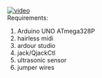 [![video](https://chironhealth.com/wp-content/uploads/2016/06/Watch-Demo-Video-Orange.png)](https://www.youtube.com/watch?v=JpBcwtLprp4)
<br>Requirements:
  1. Arduino UNO ATmega328P
  2. hairless midi
  3. ardour studio
  4. jack/QjackCtl
  5. ultrasonic sensor
  6. jumper wires
